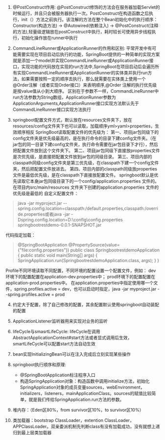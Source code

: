 1. @PostConstruct作用:
@PostConstruct修饰的方法会在服务器加载Servlet的时候运行，并且只会被服务器执行一次。PostConstruct在构造函数之后执行，init（）方法之前执行。该注解的方法在整个Bean初始化中的执行顺序：Constructor(构造方法) -> @Autowired(依赖注入) -> @PostConstruct(注释的方法),轻量级逻辑放在postConstruct中执行，耗时较长可使用异步线程执行，初始化操作放在runner中执行

2. CommandLineRunner或ApplicationRunner的作用和区别:
平常开发中有可能需要实现在项目启动后执行的功能，SpringBoot提供的一种简单的实现方案就是添加一个model并实现CommandLineRunner或ApplicationRunner接口，实现功能的代码放在实现的run方法中,SpringBoot在项目启动后会遍历所有实现CommandLineRunner或ApplicationRunner的实体类并执行run方法，如果需要按照一定的顺序去执行，那么就需要在实体类上使用一个@Order注解（或者实现Order接口）来表明顺序,@Order 注解的执行优先级是按value值从小到大顺序。
区别在于参数不一样，CommandLineRunner中run方法参数为String数组，ApplicationRunner参数为ApplicationArguments,ApplicationRunner接口实现方法默认先于CommandLineRunner接口实现方法执行

3. springboot配置文件方式，默认放在resources文件夹下，放在resources/config文件夹下也可以读取，加载顺序yml>yaml>properties，生效顺序相反
SpringBoot读取配置文件的优先级为：
第一、项目jar包同级下的config文件夹是优先级最高的，是在执行命令的目录下建config文件夹。（在jar包的同一目录下建config文件夹，执行命令需要在jar包目录下才行），然后把配置文件放到这个文件夹下。
第二、项目jar包同级下直接放properties文件是次优先级，是直接把配置文件放到jar包的同级目录。
第三、项目内部的classpath同级config文件夹是第三优先级，在classpath下建一个config文件夹，然后把配置文件放进去。
第四、项目内部的classpath同级放properties文件是最低优先级，是在classpath下直接放配置文件。
springboot默认是优先读取它本身jar包同级目录下的一个config/application.properties 文件的。
在项目内src/main/resources 文件夹下创建的application.properties 文件的优先级是最低的
自定义配置文件：
> java -jar myproject.jar --spring.config.location=classpath:/default.properties,classpath:/override.properties或者java -jar -Dspring.config.location=D:\config\config.properties springbootrestdemo-0.0.1-SNAPSHOT.jar 
> 
代码指定加载： 
> @SpringBootApplication
       @PropertySource(value={"file:config.properties"})
       public class SpringbootrestdemoApplication {
           public static void main(String[] args) {
               SpringApplication.run(SpringbootrestdemoApplication.class, args);
           }
       }
> 
Profile不同环境读取不同配置，不同环境的配置设置一个配置文件，例如：
dev环境下的配置配置在application-dev.properties中；
prod环境下的配置配置在application-prod.properties中。
在application.properties中指定使用哪一个文件，spring.profiles.active = dev，也可以启动时指定，java -jar myproject.jar --spring.profiles.active = prod

4. 约定大于配置，除了自己修改的配置，其余配置默认使用springboot自动装配的配置

5. ApplicationListener监听器用来实现对业务的监听

6. lifeCycle与smasrtLifeCycle:
lifeCycle在调用AbstractApplicationContext#start方法或者显式调用后生效，smartLifeCycle可以配置start方法自动生效

7. bean实现InitializingBean可以在注入完成后立刻实现某些操作

8. springboot执行顺序和原理:
   - @SpringBootApplication标注程序入口
   - 构造SpringApplication对象：构造函数中调用initialize方法，初始化SpringApplication对象的成员变量sources，webEnvironment，initializers，listeners，mainApplicationClass。sources的赋值比较简单，就是我们传给SpringApplication.run方法的参数。

9. 堆内存：（Eden区80%，from survivor区10%，to survivor区10%）

10. 类加载器：bootstrap ClassLoader，extention ClassLoader，APPClassLoader。双亲委派机制先判断class有没有加载成功，没有就想上递归到最上层类加载器